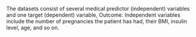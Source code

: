 The datasets consist of several medical predictor (independent) variables and one target (dependent) variable, Outcome. Independent variables include the number of pregnancies the patient has had, their BMI, insulin level, age, and so on.